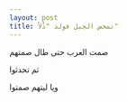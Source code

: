 ```yaml
---
layout: post
title: تمخض الجبل فولد "ذُلاً"
---
```

صمت العرب حتى طال صمتهم

ثم تحدثوا

ويا ليتهم صمتوا
